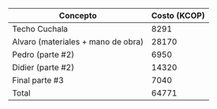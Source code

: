 
|Concepto |  Costo (KCOP)|
| ------- | ----------- |
| Techo Cuchala | 8291 |
| Alvaro (materiales + mano de obra) | 28170 |
| Pedro (parte #2) | 6950 |
| Didier (parte #2) | 14320 |
| Final parte #3 | 7040 |
| Total | 64771 |
